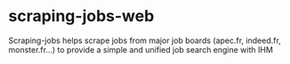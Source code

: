 # scraping-jobs-web
Scraping-jobs helps scrape jobs from major job boards (apec.fr, indeed.fr, monster.fr...) to provide a simple and unified job search engine with IHM

